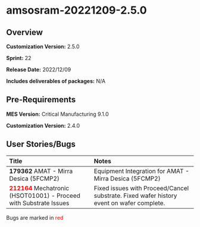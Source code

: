 ﻿# amsosram-20221209-2.5.0

## Overview

**Customization Version:** 2.5.0

**Sprint:** 22

**Release Date:** 2022/12/09

**Includes deliverables of packages:** N/A

## Pre-Requirements

**MES Version:** Critical Manufacturing 9.1.0

**Customization Version:** 2.4.0

## User Stories/Bugs

| Title        | Notes            |
| :----------- | :--------------- |
| **179362** AMAT - Mirra Desica (5FCMP2) | Equipment Integration for AMAT - Mirra Desica (5FCMP2)  |
| <span style='color:red'>**212164**</span> Mechatronic (HSOT01001) - Proceed with Substrate Issues | Fixed issues with Proceed/Cancel substrate. Fixed wafer history event on wafer complete.  |

Bugs are marked in <span style='color:red'>red</span>
